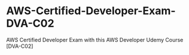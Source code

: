 # AWS-Certified-Developer-Exam-DVA-C02
AWS Certified Developer Exam with this AWS Developer Udemy Course [DVA-C02] 
